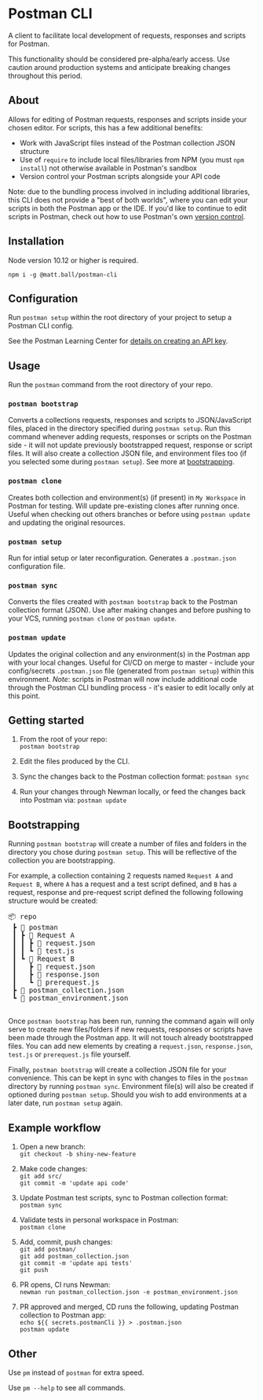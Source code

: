 # Postman CLI

A client to facilitate local development of requests, responses and scripts for Postman.

This functionality should be considered pre-alpha/early access. Use caution around production systems and anticipate breaking changes throughout this period.

## About

Allows for editing of Postman requests, responses and scripts inside your chosen editor. For scripts, this has a few additional benefits:

- Work with JavaScript files instead of the Postman collection JSON structure
- Use of `require` to include local files/libraries from NPM (you must `npm install`) not otherwise available in Postman's sandbox 
- Version control your Postman scripts alongside your API code

Note: due to the bundling process involved in including additional libraries, this CLI does not provide a "best of both worlds", where you can edit your scripts in both the Postman app or the IDE. If you'd like to continue to edit scripts in Postman, check out how to use Postman's own [version control](https://learning.postman.com/docs/collaborating-in-postman/version-control-for-collections/).

## Installation

Node version 10.12 or higher is required.

`npm i -g @matt.ball/postman-cli`

## Configuration

Run `postman setup` within the root directory of your project to setup a Postman CLI config.

See the Postman Learning Center for [details on creating an API key](https://learning.getpostman.com/docs/postman/postman-api/intro-api/).

## Usage

Run the `postman` command from the root directory of your repo.

### `postman bootstrap`

Converts a collections requests, responses and scripts to JSON/JavaScript files, placed in the directory specified during `postman setup`. Run this command whenever adding requests, responses or scripts on the Postman side - it will not update previously bootstrapped request, response or script files. It will also create a collection JSON file, and environment files too (if you selected some during `postman setup`). See more at [bootstrapping](#bootstrapping).

### `postman clone`

Creates both collection and environment(s) (if present) in `My Workspace` in Postman for testing. Will update pre-existing clones after running once. Useful when checking out others branches or before using `postman update` and updating the original resources.

### `postman setup`

Run for intial setup or later reconfiguration. Generates a `.postman.json` configuration file.

### `postman sync`

Converts the files created with `postman bootstrap` back to the Postman collection format (JSON). Use after making changes and before pushing to your VCS, running `postman clone` or `postman update`.

### `postman update`

Updates the original collection and any environment(s) in the Postman app with your local changes. Useful for CI/CD on merge to master - include your config/secrets `.postman.json` file (generated from `postman setup`) within this environment. _Note_: scripts in Postman will now include additional code through the Postman CLI bundling process - it's easier to edit locally only at this point.

## Getting started

1. From the root of your repo:  
`postman bootstrap`  

2. Edit the files produced by the CLI.

3. Sync the changes back to the Postman collection format:
`postman sync`

4. Run your changes through Newman locally, or feed the changes back into Postman via:
`postman update`

## Bootstrapping

Running `postman bootstrap` will create a number of files and folders in the directory you chose during `postman setup`. This will be reflective of the collection you are bootstrapping.

For example, a collection containing 2 requests named `Request A` and `Request B`, where `A` has a request and a test script defined, and `B` has a request, response and pre-request script defined the following following structure would be created:

<pre>
📦 repo
 ┣ 📂 postman
 ┃ ┣ 📂 Request A
 ┃ ┃ ┣ 📜 request.json
 ┃ ┃ ┗ 📜 test.js
 ┃ ┗ 📂 Request B
 ┃   ┣ 📜 request.json
 ┃   ┣ 📜 response.json
 ┃   ┗ 📜 prerequest.js
 ┣ 📜 postman_collection.json
 ┗ 📜 postman_environment.json
 </pre>

Once `postman bootstrap` has been run, running the command again will only serve to create new files/folders if new requests, responses or scripts have been made through the Postman app. It will not touch already bootstrapped files. You can add new elements by creating a `request.json`, `response.json`, `test.js` or `prerequest.js` file yourself.

Finally, `postman bootstrap` will create a collection JSON file for your convenience. This can be kept in sync with changes to files in the `postman` directory by running `postman sync`. Environment file(s) will also be created if optioned during `postman setup`. Should you wish to add environments at a later date, run `postman setup` again.

## Example workflow

1. Open a new branch:  
`git checkout -b shiny-new-feature`  

2. Make code changes:  
`git add src/`  
`git commit -m 'update api code'`  

3. Update Postman test scripts, sync to Postman collection format:  
`postman sync`  

4. Validate tests in personal workspace in Postman:  
`postman clone`  

5. Add, commit, push changes:  
`git add postman/`  
`git add postman_collection.json`  
`git commit -m 'update api tests'`  
`git push`  

6. PR opens, CI runs Newman:  
`newman run postman_collection.json -e postman_environment.json`  

7. PR approved and merged, CD runs the following, updating Postman collection to Postman app:  
`echo ${{ secrets.postmanCli }} > .postman.json`  
`postman update`  

## Other

Use `pm` instead of `postman` for extra speed.

Use `pm --help` to see all commands.
